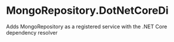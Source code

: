 # MongoRepository.DotNetCoreDi
Adds MongoRepository as a registered service with the .NET Core dependency resolver
